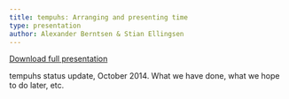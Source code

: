 ```yaml
---
title: tempuhs: Arranging and presenting time
type: presentation
author: Alexander Berntsen & Stian Ellingsen
---
```

[Download full presentation](/presentations/2014-10-08-tempuhs-arranging-presenting.pdf)

tempuhs status update, October 2014. What we have done, what we hope to do 
later, etc.
